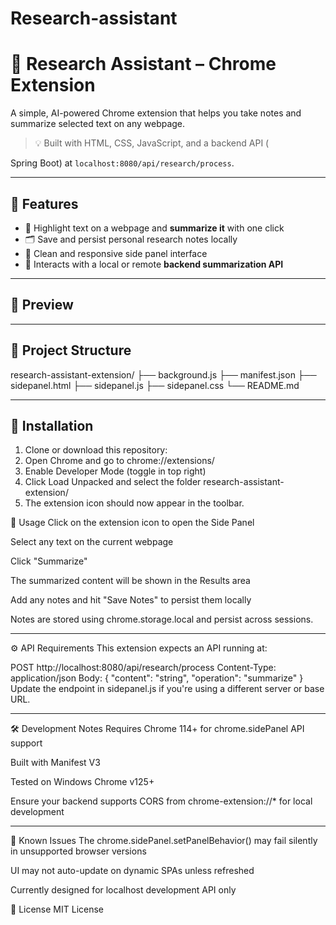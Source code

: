 # Research-assistant

# 🧠 Research Assistant – Chrome Extension

A simple, AI-powered Chrome extension that helps you take notes and summarize selected text on any webpage.

> 💡 Built with HTML, CSS, JavaScript, and a backend API (

 Spring Boot) at `localhost:8080/api/research/process`.

---

## 🔧 Features

- 📝 Highlight text on a webpage and **summarize it** with one click
- 🗂️ Save and persist personal research notes locally
- 🧠 Clean and responsive side panel interface
- 🔄 Interacts with a local or remote **backend summarization API**

---

## 📸 Preview




---

## 📁 Project Structure

research-assistant-extension/
├── background.js
├── manifest.json
├── sidepanel.html
├── sidepanel.js
├── sidepanel.css
└── README.md


------------------------------------------------------------------------------------------------

## 🚀 Installation

1. Clone or download this repository:
2. Open Chrome and go to chrome://extensions/
3. Enable Developer Mode (toggle in top right)
4. Click Load Unpacked and select the folder research-assistant-extension/
5. The extension icon should now appear in the toolbar.

🧪 Usage
Click on the extension icon to open the Side Panel

Select any text on the current webpage

Click "Summarize"

The summarized content will be shown in the Results area

Add any notes and hit "Save Notes" to persist them locally

Notes are stored using chrome.storage.local and persist across sessions.

--------------------------------------------------------------------------------------------------

⚙️ API Requirements
This extension expects an API running at:

POST http://localhost:8080/api/research/process
Content-Type: application/json
Body: {
  "content": "string",
  "operation": "summarize"
}
Update the endpoint in sidepanel.js if you're using a different server or base URL.

---------------------------------------------------------------------------------------------------

🛠️ Development Notes
Requires Chrome 114+ for chrome.sidePanel API support

Built with Manifest V3

Tested on Windows Chrome v125+

Ensure your backend supports CORS from chrome-extension://* for local development

---------------------------------------------------------------------------------------------------

🐛 Known Issues
The chrome.sidePanel.setPanelBehavior() may fail silently in unsupported browser versions

UI may not auto-update on dynamic SPAs unless refreshed

Currently designed for localhost development API only

📃 License
MIT License


